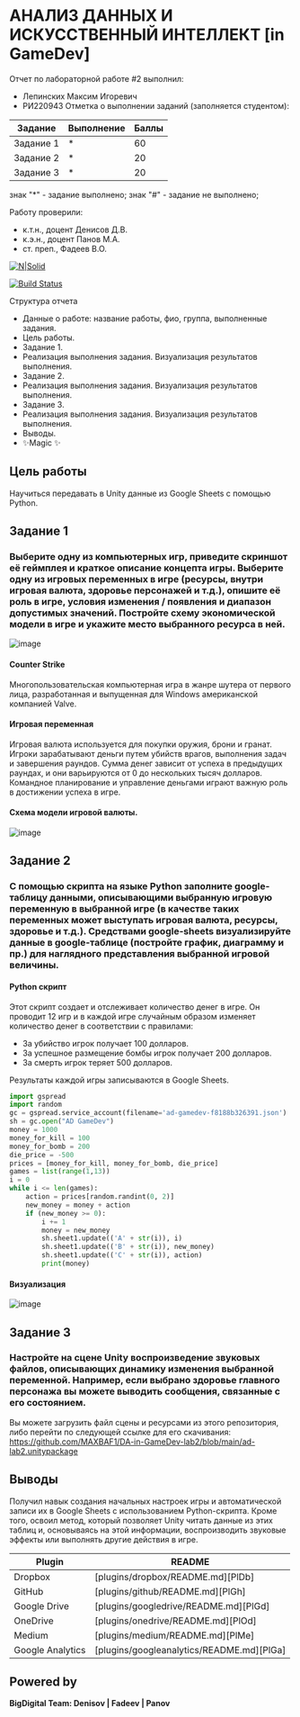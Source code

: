 # АНАЛИЗ ДАННЫХ И ИСКУССТВЕННЫЙ ИНТЕЛЛЕКТ [in GameDev]
Отчет по лабораторной работе #2 выполнил:
- Лепинских Максим Игоревич
- РИ220943
Отметка о выполнении заданий (заполняется студентом):

| Задание | Выполнение | Баллы |
| ------ | ------ | ------ |
| Задание 1 | * | 60 |
| Задание 2 | * | 20 |
| Задание 3 | * | 20 |

знак "*" - задание выполнено; знак "#" - задание не выполнено;

Работу проверили:
- к.т.н., доцент Денисов Д.В.
- к.э.н., доцент Панов М.А.
- ст. преп., Фадеев В.О.

[![N|Solid](https://cldup.com/dTxpPi9lDf.thumb.png)](https://nodesource.com/products/nsolid)

[![Build Status](https://travis-ci.org/joemccann/dillinger.svg?branch=master)](https://travis-ci.org/joemccann/dillinger)

Структура отчета

- Данные о работе: название работы, фио, группа, выполненные задания.
- Цель работы.
- Задание 1.
- Реализация выполнения задания. Визуализация результатов выполнения.
- Задание 2.
- Реализация выполнения задания. Визуализация результатов выполнения.
- Задание 3.
- Реализация выполнения задания. Визуализация результатов выполнения.
- Выводы.
- ✨Magic ✨

## Цель работы
Научиться передавать в Unity данные из Google Sheets с помощью Python.

## Задание 1
### Выберите одну из компьютерных игр, приведите скриншот её геймплея и краткое описание концепта игры. Выберите одну из игровых переменных в игре (ресурсы, внутри игровая валюта, здоровье персонажей и т.д.), опишите её роль в игре, условия изменения / появления и диапазон допустимых значений. Постройте схему экономической модели в игре и укажите место выбранного ресурса в ней.
![image](https://github.com/MAXBAF1/DA-in-GameDev-lab2/assets/63009846/e3b498e4-5da1-4238-937d-728d795659d1)
#### Counter Strike
Многопользовательская компьютерная игра в жанре шутера от первого лица, разработанная и выпущенная для Windows американской компанией Valve.
#### Игровая переменная
Игровая валюта используется для покупки оружия, брони и гранат. Игроки зарабатывают деньги путем убийств врагов, выполнения задач и завершения раундов. Сумма денег зависит от успеха в предыдущих раундах, и они варьируются от 0 до нескольких тысяч долларов. Командное планирование и управление деньгами играют важную роль в достижении успеха в игре.
#### Схема модели игровой валюты.
![image](https://github.com/MAXBAF1/DA-in-GameDev-lab2/assets/63009846/5c14132c-d650-45b8-b0db-15811e794de1)

## Задание 2
### С помощью скрипта на языке Python заполните google-таблицу данными, описывающими выбранную игровую переменную в выбранной игре (в качестве таких переменных может выступать игровая валюта, ресурсы, здоровье и т.д.). Средствами google-sheets визуализируйте данные в google-таблице (постройте график, диаграмму и пр.) для наглядного представления выбранной игровой величины.
#### Python скрипт
Этот скрипт создает и отслеживает количество денег в игре. Он проводит 12 игр и в каждой игре случайным образом изменяет количество денег в соответствии с правилами:
- За убийство игрок получает 100 долларов.
- За успешное размещение бомбы игрок получает 200 долларов.
- За смерть игрок теряет 500 долларов.

Результаты каждой игры записываются в Google Sheets.

```py
import gspread
import random
gc = gspread.service_account(filename='ad-gamedev-f8188b326391.json')
sh = gc.open("AD GameDev")
money = 1000
money_for_kill = 100
money_for_bomb = 200
die_price = -500
prices = [money_for_kill, money_for_bomb, die_price]
games = list(range(1,13))
i = 0
while i <= len(games):
    action = prices[random.randint(0, 2)]
    new_money = money + action
    if (new_money >= 0):
        i += 1
        money = new_money
        sh.sheet1.update(('A' + str(i)), i)
        sh.sheet1.update(('B' + str(i)), new_money)
        sh.sheet1.update(('C' + str(i)), action)
        print(money)
```
#### Визуализация
![image](https://github.com/MAXBAF1/DA-in-GameDev-lab2/assets/63009846/26e31034-5a02-4766-b4ba-a8fbbc2e3921)

## Задание 3
### Настройте на сцене Unity воспроизведение звуковых файлов, описывающих динамику изменения выбранной переменной. Например, если выбрано здоровье главного персонажа вы можете выводить сообщения, связанные с его состоянием.
Вы можете загрузить файл сцены и ресурсами из этого репозитория, либо перейти по следующей ссылке для его скачивания: https://github.com/MAXBAF1/DA-in-GameDev-lab2/blob/main/ad-lab2.unitypackage

## Выводы

Получил навык создания начальных настроек игры и автоматической записи их в Google Sheets с использованием Python-скрипта. Кроме того, освоил метод, который позволяет Unity читать данные из этих таблиц и, основываясь на этой информации, воспроизводить звуковые эффекты или выполнять другие действия в игре.

| Plugin | README |
| ------ | ------ |
| Dropbox | [plugins/dropbox/README.md][PlDb] |
| GitHub | [plugins/github/README.md][PlGh] |
| Google Drive | [plugins/googledrive/README.md][PlGd] |
| OneDrive | [plugins/onedrive/README.md][PlOd] |
| Medium | [plugins/medium/README.md][PlMe] |
| Google Analytics | [plugins/googleanalytics/README.md][PlGa] |

## Powered by

**BigDigital Team: Denisov | Fadeev | Panov**
